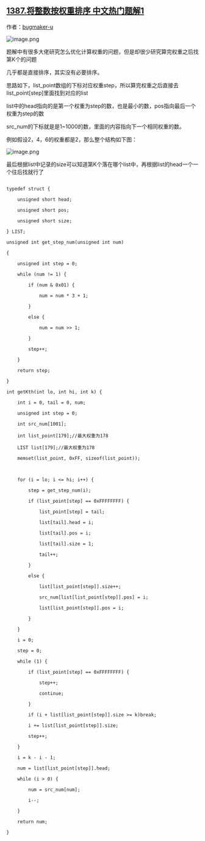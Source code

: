 ## [1387.将整数按权重排序 中文热门题解1](https://leetcode.cn/problems/sort-integers-by-the-power-value/solutions/100000/wu-xu-pai-xu-bian-li-yi-bian-8ms-by-bugmaker-u)

作者：[bugmaker-u](https://leetcode.cn/u/bugmaker-u)

![image.png](https://pic.leetcode-cn.com/79d70c5058c3d61d3d1d1edd333f181828e1f2aed9d77dd6cd2b8bd39ac56b6c-image.png)

题解中有很多大佬研究怎么优化计算权重的问题，但是却很少研究算完权重之后找第K个的问题
几乎都是直接排序，其实没有必要排序。
思路如下，list_point数组的下标对应权重step，所以算完权重之后直接去list_point[step]里面找到对应的list
list中的head指向的是第一个权重为step的数，也是最小的数，pos指向最后一个权重为step的数
src_num的下标就是是1~1000的数，里面的内容指向下一个相同权重的数。
例如假设2，4，6的权重都是2，那么整个结构如下图：




![image.png](https://pic.leetcode-cn.com/337799f5ea2e40545639995d02e18a81ac3abee592aedf4d70aaba8b37440b8d-image.png)



最后根据list中记录的size可以知道第K个落在哪个list中，再根据list的head一个一个往后找就行了

```
typedef struct {
	unsigned short head;
	unsigned short pos;
	unsigned short size;
} LIST;
unsigned int get_step_num(unsigned int num)
{
	unsigned int step = 0;
	while (num != 1) {
		if (num & 0x01) {
			num = num * 3 + 1;
		}
		else {
			num = num >> 1;
		}
		step++;
	}
	return step;
}
int getKth(int lo, int hi, int k) {
	int i = 0, tail = 0, num;
	unsigned int step = 0;
	int src_num[1001];
	int list_point[179];//最大权重为178
	LIST list[179];//最大权重为178
	memset(list_point, 0xFF, sizeof(list_point));

	for (i = lo; i <= hi; i++) {
		step = get_step_num(i);
		if (list_point[step] == 0xFFFFFFFF) {
			list_point[step] = tail;
			list[tail].head = i;
			list[tail].pos = i;
			list[tail].size = 1;
			tail++;
		}
		else {
			list[list_point[step]].size++;
			src_num[list[list_point[step]].pos] = i;
			list[list_point[step]].pos = i;
		}
	}
	i = 0;
	step = 0;
	while (1) {
		if (list_point[step] == 0xFFFFFFFF) {
			step++;
			continue;
		}
		if (i + list[list_point[step]].size >= k)break;
		i += list[list_point[step]].size;
		step++;
	}
	i = k - i - 1;
	num = list[list_point[step]].head;
	while (i > 0) {
		num = src_num[num];
		i--;
	}
	return num;
}
```
